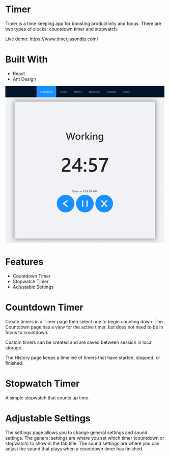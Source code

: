# Timer

Timer is a time keeping app for boosting productivity and focus. There are two types of clocks: countdown timer and stopwatch.

Live demo: https://www.timer.jasondip.com/

# Built With

-   React
-   Ant Design

<img src="demo.gif" width="500px" alt="Timer Demo Gif" title="Timer Demo Gif"/>

# Features

-   Countdown Timer
-   Stopwatch Timer
-   Adjustable Settings

# Countdown Timer

Create timers in a Timer page then select one to begin counting down. The Countdown page has a view for the active timer, but does not need to be in focus to countdown.

Custom timers can be created and are saved between session in local storage.

The History page keeps a timeline of timers that have started, stopped, or finished.

# Stopwatch Timer

A simple stopwatch that counts up time.

# Adjustable Settings

The settings page allows you to change general settings and sound settings. The general settings are where you set which timer (countdown or stopwatch) to show in the tab title. The sound settings are where you can adjust the sound that plays when a countdown timer has finished.
